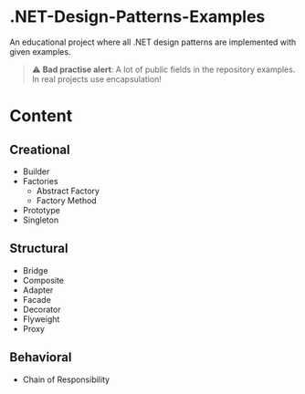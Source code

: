 # .NET-Design-Patterns-Examples
An educational project where all .NET design patterns are implemented with given examples.
> :warning: **Bad practise alert**: A lot of public fields in the repository examples. In real projects use encapsulation!

# Content
## Creational
- Builder
- Factories
  * Abstract Factory
  * Factory Method
- Prototype
- Singleton
## Structural
- Bridge
- Composite
- Adapter
- Facade 
- Decorator
- Flyweight
- Proxy
## Behavioral
- Chain of Responsibility
